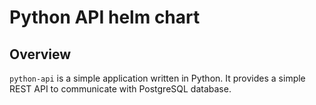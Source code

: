 Python API helm chart
=====================

## Overview

```python-api``` is a simple application written in Python. It provides a simple REST API to communicate with PostgreSQL database.

